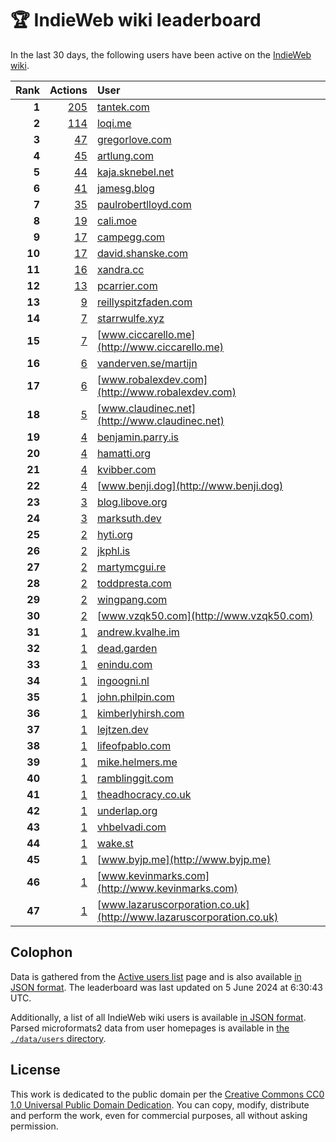 # 🏆 IndieWeb wiki leaderboard

In the last 30 days, the following users have been active on the [IndieWeb wiki](https://indieweb.org).

| Rank | Actions | User |
|-----:|--------:|:-----|
| **1** | [205](https://indieweb.org/Special:Contributions/Tantek.com) | [tantek.com](http://tantek.com) |
| **2** | [114](https://indieweb.org/Special:Contributions/Loqi.me) | [loqi.me](http://loqi.me) |
| **3** | [47](https://indieweb.org/Special:Contributions/Gregorlove.com) | [gregorlove.com](http://gregorlove.com) |
| **4** | [45](https://indieweb.org/Special:Contributions/Artlung.com) | [artlung.com](http://artlung.com) |
| **5** | [44](https://indieweb.org/Special:Contributions/Kaja.sknebel.net) | [kaja.sknebel.net](http://kaja.sknebel.net) |
| **6** | [41](https://indieweb.org/Special:Contributions/Jamesg.blog) | [jamesg.blog](http://jamesg.blog) |
| **7** | [35](https://indieweb.org/Special:Contributions/Paulrobertlloyd.com) | [paulrobertlloyd.com](http://paulrobertlloyd.com) |
| **8** | [19](https://indieweb.org/Special:Contributions/Cali.moe) | [cali.moe](http://cali.moe) |
| **9** | [17](https://indieweb.org/Special:Contributions/Campegg.com) | [campegg.com](http://campegg.com) |
| **10** | [17](https://indieweb.org/Special:Contributions/David.shanske.com) | [david.shanske.com](http://david.shanske.com) |
| **11** | [16](https://indieweb.org/Special:Contributions/Xandra.cc) | [xandra.cc](http://xandra.cc) |
| **12** | [13](https://indieweb.org/Special:Contributions/Pcarrier.com) | [pcarrier.com](http://pcarrier.com) |
| **13** | [9](https://indieweb.org/Special:Contributions/Reillyspitzfaden.com) | [reillyspitzfaden.com](http://reillyspitzfaden.com) |
| **14** | [7](https://indieweb.org/Special:Contributions/Starrwulfe.xyz) | [starrwulfe.xyz](http://starrwulfe.xyz) |
| **15** | [7](https://indieweb.org/Special:Contributions/Www.ciccarello.me) | [www.ciccarello.me](http://www.ciccarello.me) |
| **16** | [6](https://indieweb.org/Special:Contributions/Vanderven.se_martijn) | [vanderven.se/martijn](http://vanderven.se/martijn) |
| **17** | [6](https://indieweb.org/Special:Contributions/Www.robalexdev.com) | [www.robalexdev.com](http://www.robalexdev.com) |
| **18** | [5](https://indieweb.org/Special:Contributions/Www.claudinec.net) | [www.claudinec.net](http://www.claudinec.net) |
| **19** | [4](https://indieweb.org/Special:Contributions/Benjamin.parry.is) | [benjamin.parry.is](http://benjamin.parry.is) |
| **20** | [4](https://indieweb.org/Special:Contributions/Hamatti.org) | [hamatti.org](http://hamatti.org) |
| **21** | [4](https://indieweb.org/Special:Contributions/Kvibber.com) | [kvibber.com](http://kvibber.com) |
| **22** | [4](https://indieweb.org/Special:Contributions/Www.benji.dog) | [www.benji.dog](http://www.benji.dog) |
| **23** | [3](https://indieweb.org/Special:Contributions/Blog.libove.org) | [blog.libove.org](http://blog.libove.org) |
| **24** | [3](https://indieweb.org/Special:Contributions/Marksuth.dev) | [marksuth.dev](http://marksuth.dev) |
| **25** | [2](https://indieweb.org/Special:Contributions/Hyti.org) | [hyti.org](http://hyti.org) |
| **26** | [2](https://indieweb.org/Special:Contributions/Jkphl.is) | [jkphl.is](http://jkphl.is) |
| **27** | [2](https://indieweb.org/Special:Contributions/Martymcgui.re) | [martymcgui.re](http://martymcgui.re) |
| **28** | [2](https://indieweb.org/Special:Contributions/Toddpresta.com) | [toddpresta.com](http://toddpresta.com) |
| **29** | [2](https://indieweb.org/Special:Contributions/Wingpang.com) | [wingpang.com](http://wingpang.com) |
| **30** | [2](https://indieweb.org/Special:Contributions/Www.vzqk50.com) | [www.vzqk50.com](http://www.vzqk50.com) |
| **31** | [1](https://indieweb.org/Special:Contributions/Andrew.kvalhe.im) | [andrew.kvalhe.im](http://andrew.kvalhe.im) |
| **32** | [1](https://indieweb.org/Special:Contributions/Dead.garden) | [dead.garden](http://dead.garden) |
| **33** | [1](https://indieweb.org/Special:Contributions/Enindu.com) | [enindu.com](http://enindu.com) |
| **34** | [1](https://indieweb.org/Special:Contributions/Ingoogni.nl) | [ingoogni.nl](http://ingoogni.nl) |
| **35** | [1](https://indieweb.org/Special:Contributions/John.philpin.com) | [john.philpin.com](http://john.philpin.com) |
| **36** | [1](https://indieweb.org/Special:Contributions/Kimberlyhirsh.com) | [kimberlyhirsh.com](http://kimberlyhirsh.com) |
| **37** | [1](https://indieweb.org/Special:Contributions/Lejtzen.dev) | [lejtzen.dev](http://lejtzen.dev) |
| **38** | [1](https://indieweb.org/Special:Contributions/Lifeofpablo.com) | [lifeofpablo.com](http://lifeofpablo.com) |
| **39** | [1](https://indieweb.org/Special:Contributions/Mike.helmers.me) | [mike.helmers.me](http://mike.helmers.me) |
| **40** | [1](https://indieweb.org/Special:Contributions/Ramblinggit.com) | [ramblinggit.com](http://ramblinggit.com) |
| **41** | [1](https://indieweb.org/Special:Contributions/Theadhocracy.co.uk) | [theadhocracy.co.uk](http://theadhocracy.co.uk) |
| **42** | [1](https://indieweb.org/Special:Contributions/Underlap.org) | [underlap.org](http://underlap.org) |
| **43** | [1](https://indieweb.org/Special:Contributions/Vhbelvadi.com) | [vhbelvadi.com](http://vhbelvadi.com) |
| **44** | [1](https://indieweb.org/Special:Contributions/Wake.st) | [wake.st](http://wake.st) |
| **45** | [1](https://indieweb.org/Special:Contributions/Www.byjp.me) | [www.byjp.me](http://www.byjp.me) |
| **46** | [1](https://indieweb.org/Special:Contributions/Www.kevinmarks.com) | [www.kevinmarks.com](http://www.kevinmarks.com) |
| **47** | [1](https://indieweb.org/Special:Contributions/Www.lazaruscorporation.co.uk) | [www.lazaruscorporation.co.uk](http://www.lazaruscorporation.co.uk) |


## Colophon

Data is gathered from the [Active users list](https://indieweb.org/Special:ActiveUsers) page and is also available [in JSON format](https://github.com/jgarber623/indieweb-wiki-leaderboard/blob/main/data/leaderboard.json). The leaderboard was last updated on 5 June 2024 at 6:30:43 UTC.

Additionally, a list of all IndieWeb wiki users is available [in JSON format](https://github.com/jgarber623/indieweb-wiki-leaderboard/blob/main/data/users.json). Parsed microformats2 data from user homepages is available in [the `./data/users` directory](https://github.com/jgarber623/indieweb-wiki-leaderboard/blob/main/data/users).

## License

This work is dedicated to the public domain per the [Creative Commons CC0 1.0 Universal Public Domain Dedication](https://creativecommons.org/publicdomain/zero/1.0/). You can copy, modify, distribute and perform the work, even for commercial purposes, all without asking permission.
